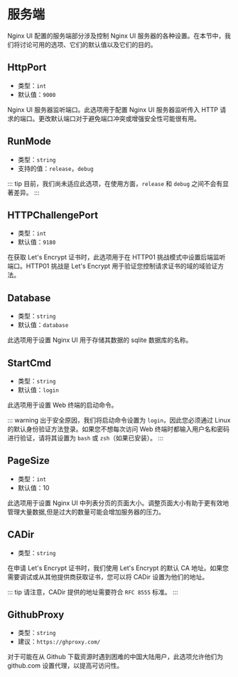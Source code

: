 # 服务端

Nginx UI 配置的服务端部分涉及控制 Nginx UI 服务器的各种设置。在本节中，我们将讨论可用的选项、它们的默认值以及它们的目的。

## HttpPort

- 类型：`int`
- 默认值：`9000`

Nginx UI 服务器监听端口。此选项用于配置 Nginx UI 服务器监听传入 HTTP 请求的端口。更改默认端口对于避免端口冲突或增强安全性可能很有用。

## RunMode

- 类型：`string`
- 支持的值：`release`，`debug`

::: tip
目前，我们尚未适应此选项，在使用方面，`release` 和 `debug` 之间不会有显著差异。
:::

## HTTPChallengePort

- 类型：`int`
- 默认值：`9180`

在获取 Let's Encrypt 证书时，此选项用于在 HTTP01 挑战模式中设置后端监听端口。HTTP01 挑战是 Let's Encrypt
用于验证您控制请求证书的域的域验证方法。

## Database

- 类型：`string`
- 默认值：`database`

此选项用于设置 Nginx UI 用于存储其数据的 sqlite 数据库的名称。

## StartCmd

- 类型：`string`
- 默认值：`login`

此选项用于设置 Web 终端的启动命令。

::: warning
出于安全原因，我们将启动命令设置为 `login`，因此您必须通过 Linux 的默认身份验证方法登录。如果您不想每次访问 Web
终端时都输入用户名和密码进行验证，请将其设置为 `bash` 或 `zsh`（如果已安装）。
:::

## PageSize

- 类型：`int`
- 默认值：10

此选项用于设置 Nginx UI 中列表分页的页面大小。调整页面大小有助于更有效地管理大量数据,但是过大的数量可能会增加服务器的压力。

## CADir

- 类型：`string`

在申请 Let's Encrypt 证书时，我们使用 Let's Encrypt 的默认 CA 地址。如果您需要调试或从其他提供商获取证书，您可以将 CADir
设置为他们的地址。

::: tip
请注意，CADir 提供的地址需要符合 `RFC 8555` 标准。
:::

## GithubProxy

- 类型：`string`
- 建议：`https://ghproxy.com/`

对于可能在从 Github 下载资源时遇到困难的中国大陆用户，此选项允许他们为 github.com 设置代理，以提高可访问性。
